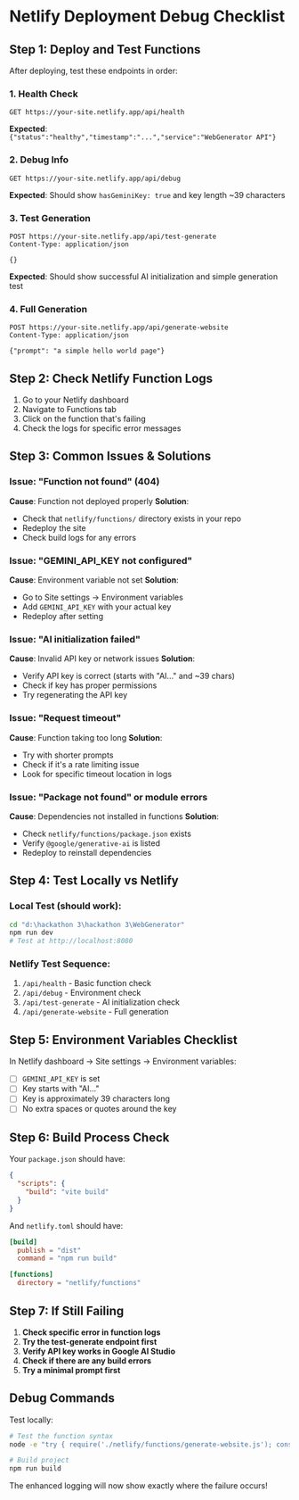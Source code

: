 # Netlify Deployment Debug Checklist

## Step 1: Deploy and Test Functions

After deploying, test these endpoints in order:

### 1. Health Check
```
GET https://your-site.netlify.app/api/health
```
**Expected**: `{"status":"healthy","timestamp":"...","service":"WebGenerator API"}`

### 2. Debug Info
```
GET https://your-site.netlify.app/api/debug
```
**Expected**: Should show `hasGeminiKey: true` and key length ~39 characters

### 3. Test Generation
```
POST https://your-site.netlify.app/api/test-generate
Content-Type: application/json

{}
```
**Expected**: Should show successful AI initialization and simple generation test

### 4. Full Generation
```
POST https://your-site.netlify.app/api/generate-website
Content-Type: application/json

{"prompt": "a simple hello world page"}
```

## Step 2: Check Netlify Function Logs

1. Go to your Netlify dashboard
2. Navigate to Functions tab
3. Click on the function that's failing
4. Check the logs for specific error messages

## Step 3: Common Issues & Solutions

### Issue: "Function not found" (404)
**Cause**: Function not deployed properly
**Solution**: 
- Check that `netlify/functions/` directory exists in your repo
- Redeploy the site
- Check build logs for any errors

### Issue: "GEMINI_API_KEY not configured"
**Cause**: Environment variable not set
**Solution**:
- Go to Site settings → Environment variables
- Add `GEMINI_API_KEY` with your actual key
- Redeploy after setting

### Issue: "AI initialization failed"
**Cause**: Invalid API key or network issues
**Solution**:
- Verify API key is correct (starts with "AI..." and ~39 chars)
- Check if key has proper permissions
- Try regenerating the API key

### Issue: "Request timeout"
**Cause**: Function taking too long
**Solution**:
- Try with shorter prompts
- Check if it's a rate limiting issue
- Look for specific timeout location in logs

### Issue: "Package not found" or module errors
**Cause**: Dependencies not installed in functions
**Solution**:
- Check `netlify/functions/package.json` exists
- Verify `@google/generative-ai` is listed
- Redeploy to reinstall dependencies

## Step 4: Test Locally vs Netlify

### Local Test (should work):
```bash
cd "d:\hackathon 3\hackathon 3\WebGenerator"
npm run dev
# Test at http://localhost:8080
```

### Netlify Test Sequence:
1. `/api/health` - Basic function check
2. `/api/debug` - Environment check  
3. `/api/test-generate` - AI initialization check
4. `/api/generate-website` - Full generation

## Step 5: Environment Variables Checklist

In Netlify dashboard → Site settings → Environment variables:
- [ ] `GEMINI_API_KEY` is set
- [ ] Key starts with "AI..."
- [ ] Key is approximately 39 characters long
- [ ] No extra spaces or quotes around the key

## Step 6: Build Process Check

Your `package.json` should have:
```json
{
  "scripts": {
    "build": "vite build"
  }
}
```

And `netlify.toml` should have:
```toml
[build]
  publish = "dist"
  command = "npm run build"

[functions]
  directory = "netlify/functions"
```

## Step 7: If Still Failing

1. **Check specific error in function logs**
2. **Try the test-generate endpoint first**
3. **Verify API key works in Google AI Studio**
4. **Check if there are any build errors**
5. **Try a minimal prompt first**

## Debug Commands

Test locally:
```bash
# Test the function syntax
node -e "try { require('./netlify/functions/generate-website.js'); console.log('✅ OK'); } catch(e) { console.error('❌', e.message); }"

# Build project
npm run build
```

The enhanced logging will now show exactly where the failure occurs!
